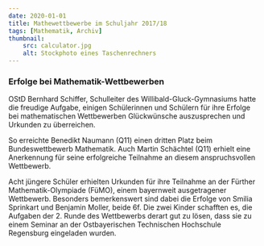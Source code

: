 ```yaml
---
date: 2020-01-01
title: Mathewettbewerbe im Schuljahr 2017/18
tags: [Mathematik, Archiv]
thumbnail: 
    src: calculator.jpg
    alt: Stockphoto eines Taschenrechners
---
```

<h3>
    Erfolge bei Mathematik-Wettbewerben
</h3>

<p>
    OStD Bernhard Schiffer, Schulleiter des Willibald-Gluck-Gymnasiums hatte die freudige Aufgabe, einigen Schülerinnen
    und Schülern für ihre Erfolge bei mathematischen Wettbewerben Glückwünsche auszusprechen und Urkunden zu
    überreichen.
</p>
<p>
    So erreichte Benedikt Naumann (Q11) einen dritten Platz beim Bundeswettbewerb Mathematik. Auch Martin Schächtel
    (Q11) erhielt eine Anerkennung für seine erfolgreiche Teilnahme an diesem anspruchsvollen Wettbewerb.
</p>
<p>
    Acht jüngere Schüler erhielten Urkunden für ihre Teilnahme an der Fürther Mathematik-Olympiade (FüMO), einem
    bayernweit ausgetragener Wettbewerb. Besonders bemerkenswert sind dabei die Erfolge von Smilia Sprinkart und
    Benjamin Moller, beide 6f. Die zwei Kinder schafften es, die Aufgaben der 2. Runde des Wettbewerbs derart gut zu
    lösen, dass sie zu einem Seminar an der Ostbayerischen Technischen Hochschule Regensburg eingeladen wurden.
</p>